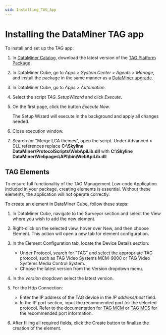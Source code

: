 ```yaml
---
uid: Installing_TAG_App
---
```


# Installing the DataMiner TAG app

To install and set up the TAG app:

1. In [DataMiner Catalog](xref:https://catalog.dataminer.services/), download the latest version of the [TAG Platform Package](xref:)

1. In DataMiner Cube, go to *Apps* > *System Center* > *Agents* > *Manage*, and install the package in the same manner as a [DataMiner upgrade](xref:Upgrading_a_DataMiner_Agent_in_System_Center).

1. In DataMiner Cube, go to *Apps* > *Automation*.

1. Select the script *TAG_SetupWizard* and click *Execute*.

1. On the first page, click the button *Execute Now*.

   The Setup Wizard will execute in the background and apply all changes needed.

1. Close execution window.

1. Search for "Merge LCA themes", open the script. Under Advanced > DLL references replace **C:\Skyline DataMiner\ProtocolScripts\WebApiLib.dll** with **C:\Skyline DataMiner\Webpages\API\bin\WebApiLib.dll**

## TAG Elements

To ensure full functionality of the TAG Management Low-code Application included in your package, creating elements is essential. Without these elements, the application will not operate correctly.

To create an element in DataMiner Cube, follow these steps:

1. In DataMiner Cube, navigate to the Surveyor section and select the View where you wish to add the new element.

1. Right-click on the selected view, hover over New, and then choose Element. This action will open a new tab for element configuration.

1. In the Element Configuration tab, locate the Device Details section:
   * Under Protocol, search for "TAG" and select the appropriate TAG protocol, such as TAG Video Systems MCM-9000 or TAG Video Systems Media Control System.
   * Choose the latest version from the Version dropdown menu.

1. In the *Version* dropdown select the latest version.

1. For the Http Connection:
   * Enter the IP address of the TAG device in the *IP address/host* field.
   * In the IP port section, input the recommended port for the selected protocol. Refer to the documentation for [TAG MCM](xref:https://catalog.dataminer.services/details/connector/1923) or [TAG MCS](xref:https://catalog.dataminer.services/details/connector/8160) for the recommended port information.

1. After filling all required fields, click the Create button to finalize the creation of the element.



   



   
